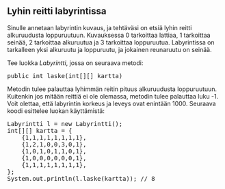 ## Lyhin reitti labyrintissa ##

Sinulle annetaan labyrintin kuvaus, ja tehtäväsi on etsiä lyhin reitti alkuruudusta loppuruutuun. Kuvauksessa 0 tarkoittaa lattiaa, 1 tarkoittaa seinää, 2 tarkoittaa alkuruutua ja 3 tarkoittaa loppuruutua. Labyrintissa on tarkalleen yksi alkuruutu ja loppuruutu, ja jokainen reunaruutu on seinää.

Tee luokka <em>Labyrintti</em>, jossa on seuraava metodi:

<pre>public int laske(int[][] kartta)</pre>

Metodin tulee palauttaa lyhimmän reitin pituus alkuruudusta loppuruutuun. Kuitenkin jos mitään reittiä ei ole olemassa, metodin tulee palauttaa luku -1. Voit olettaa, että labyrintin korkeus ja leveys ovat enintään 1000.
Seuraava koodi esittelee luokan käyttämistä:

<pre>Labyrintti l = new Labyrintti();
int[][] kartta = {
    {1,1,1,1,1,1,1,1},
    {1,2,1,0,0,3,0,1},
    {1,0,1,0,1,1,0,1},
    {1,0,0,0,0,0,0,1},
    {1,1,1,1,1,1,1,1},
};
System.out.println(l.laske(kartta)); // 8</pre>
